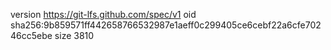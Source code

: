 version https://git-lfs.github.com/spec/v1
oid sha256:9b859571ff442658766532987e1aeff0c299405ce6cebf22a6cfe70246cc5ebe
size 3810
